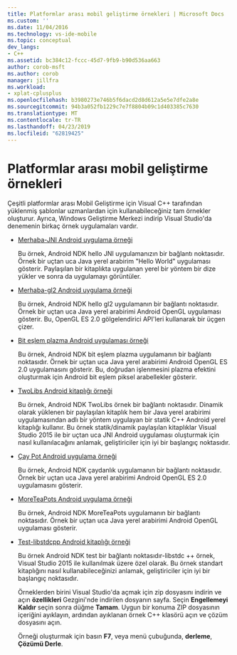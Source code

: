 ```yaml
---
title: Platformlar arası mobil geliştirme örnekleri | Microsoft Docs
ms.custom: ''
ms.date: 11/04/2016
ms.technology: vs-ide-mobile
ms.topic: conceptual
dev_langs:
- C++
ms.assetid: bc384c12-fccc-45d7-9fb9-b90d536aa663
author: corob-msft
ms.author: corob
manager: jillfra
ms.workload:
- xplat-cplusplus
ms.openlocfilehash: b3980273e746b5f6dacd2d8d612a5e5e7dfe2a8e
ms.sourcegitcommit: 94b3a052fb1229c7e7f8804b09c1d403385c7630
ms.translationtype: MT
ms.contentlocale: tr-TR
ms.lasthandoff: 04/23/2019
ms.locfileid: "62819425"
---
```

# <a name="cross-platform-mobile-development-examples"></a>Platformlar arası mobil geliştirme örnekleri
Çeşitli platformlar arası Mobil Geliştirme için Visual C++ tarafından yüklenmiş şablonlar uzmanlardan için kullanabileceğiniz tam örnekler oluşturur. Ayrıca, Windows Geliştirme Merkezi indirip Visual Studio'da denemenin birkaç örnek uygulamaları vardır.

- [Merhaba-JNI Android uygulama örneği](https://code.msdn.microsoft.com/hello-jni-Android-790ab73d)

   Bu örnek, Android NDK hello JNI uygulamanızın bir bağlantı noktasıdır. Örnek bir uçtan uca Java yerel arabirim "Hello World" uygulaması gösterir. Paylaşılan bir kitaplıkta uygulanan yerel bir yöntem bir dize yükler ve sonra da uygulamayı görüntüler.

- [Merhaba-gl2 Android uygulama örneği](https://code.msdn.microsoft.com/hello-gl2-Android-3b61896c)

   Bu örnek, Android NDK hello gl2 uygulamanın bir bağlantı noktasıdır. Örnek bir uçtan uca Java yerel arabirimi Android OpenGL uygulaması gösterir. Bu, OpenGL ES 2.0 gölgelendirici API'leri kullanarak bir üçgen çizer.

- [Bit eşlem plazma Android uygulaması örneği](https://code.msdn.microsoft.com/Bitmap-Plasma-Android-77ae296a)

   Bu örnek, Android NDK bit eşlem plazma uygulamanın bir bağlantı noktasıdır. Örnek bir uçtan uca Java yerel arabirimi Android OpenGL ES 2.0 uygulamasını gösterir. Bu, doğrudan işlenmesini plazma efektini oluşturmak için Android bit eşlem piksel arabellekler gösterir.

- [TwoLibs Android kitaplığı örneği](https://code.msdn.microsoft.com/TwoLibs-Android-Library-6396e5c4)

   Bu örnek, Android NDK TwoLibs örnek bir bağlantı noktasıdır. Dinamik olarak yüklenen bir paylaşılan kitaplık hem bir Java yerel arabirimi uygulamasından adlı bir yöntem uygulayan bir statik C++ Android yerel kitaplığı kullanır. Bu örnek statik/dinamik paylaşılan kitaplıklar Visual Studio 2015 ile bir uçtan uca JNI Android uygulaması oluşturmak için nasıl kullanılacağını anlamak, geliştiriciler için iyi bir başlangıç noktasıdır.

- [Çay Pot Android uygulama örneği](https://code.msdn.microsoft.com/Tea-Pot-Android-Application-e7c05d73)

   Bu örnek, Android NDK çaydanlık uygulamanın bir bağlantı noktasıdır. Örnek bir uçtan uca Java yerel arabirimi Android OpenGL ES 2.0 uygulamasını gösterir.

- [MoreTeaPots Android uygulama örneği](https://code.msdn.microsoft.com/MoreTeaPots-Android-a9bd8549)

   Bu örnek, Android NDK MoreTeaPots uygulamanın bir bağlantı noktasıdır. Örnek bir uçtan uca Java yerel arabirimi Android OpenGL uygulaması gösterir.

- [Test-libstdcpp Android kitaplığı örneği](https://code.msdn.microsoft.com/test-libstdcpp-Android-00b548f5)

   Bu örnek Android NDK test bir bağlantı noktasıdır-libstdc ++ örnek, Visual Studio 2015 ile kullanılmak üzere özel olarak. Bu örnek standart kitaplığını nasıl kullanabileceğinizi anlamak, geliştiriciler için iyi bir başlangıç noktasıdır.

  Örneklerden birini Visual Studio'da açmak için zip dosyasını indirin ve açın **özellikleri** Gezgini'nde indirilen dosyanın sayfa. Seçin **Engellemeyi Kaldır** seçin sonra düğme **Tamam**. Uygun bir konuma ZIP dosyasının içeriğini ayıklayın, ardından ayıklanan örnek C++ klasörü açın ve çözüm dosyasını açın.

  Örneği oluşturmak için basın **F7**, veya menü çubuğunda, **derleme**, **Çözümü Derle**.